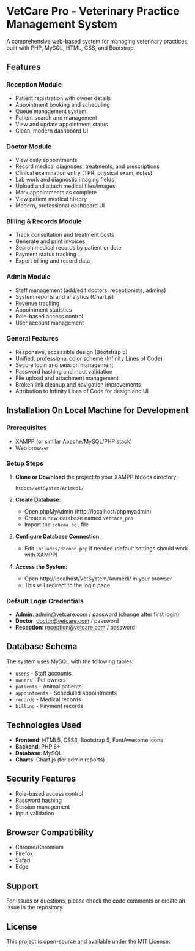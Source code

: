 # VetCare Pro - Veterinary Practice Management System

A comprehensive web-based system for managing veterinary practices, built with PHP, MySQL, HTML, CSS, and Bootstrap.

## Features

### Reception Module
- Patient registration with owner details
- Appointment booking and scheduling
- Queue management system
- Patient search and management
- View and update appointment status
- Clean, modern dashboard UI

### Doctor Module
- View daily appointments
- Record medical diagnoses, treatments, and prescriptions
- Clinical examination entry (TPR, physical exam, notes)
- Lab work and diagnostic imaging fields
- Upload and attach medical files/images
- Mark appointments as complete
- View patient medical history
- Modern, professional dashboard UI

### Billing & Records Module
- Track consultation and treatment costs
- Generate and print invoices
- Search medical records by patient or date
- Payment status tracking
- Export billing and record data

### Admin Module
- Staff management (add/edit doctors, receptionists, admins)
- System reports and analytics (Chart.js)
- Revenue tracking
- Appointment statistics
- Role-based access control
- User account management

### General Features
- Responsive, accessible design (Bootstrap 5)
- Unified, professional color scheme (Infinity Lines of Code)
- Secure login and session management
- Password hashing and input validation
- File upload and attachment management
- Broken link cleanup and navigation improvements
- Attribution to Infinity Lines of Code for design and UI

## Installation On Local Machine for Development

### Prerequisites
- XAMPP (or similar Apache/MySQL/PHP stack)
- Web browser

### Setup Steps

1. **Clone or Download** the project to your XAMPP htdocs directory:
   ```
   htdocs/VetSystem/Animedi/
   ```

2. **Create Database**:
   - Open phpMyAdmin (http://localhost/phpmyadmin)
   - Create a new database named `vetcare_pro`
   - Import the `schema.sql` file

3. **Configure Database Connection**:
   - Edit `includes/dbconn.php` if needed (default settings should work with XAMPP)

4. **Access the System**:
   - Open http://localhost/VetSystem/Animedi/ in your browser
   - This will redirect to the login page

### Default Login Credentials
- **Admin**: admin@vetcare.com / password (change after first login)
- **Doctor**: doctor@vetcare.com / password
- **Reception**: reception@vetcare.com / password

## Database Schema

The system uses MySQL with the following tables:
- `users` - Staff accounts
- `owners` - Pet owners
- `patients` - Animal patients
- `appointments` - Scheduled appointments
- `records` - Medical records
- `billing` - Payment records

## Technologies Used

- **Frontend**: HTML5, CSS3, Bootstrap 5, FontAwesome icons
- **Backend**: PHP 8+
- **Database**: MySQL
- **Charts**: Chart.js (for admin reports)

## Security Features

- Role-based access control
- Password hashing
- Session management
- Input validation

## Browser Compatibility

- Chrome/Chromium
- Firefox
- Safari
- Edge

## Support

For issues or questions, please check the code comments or create an issue in the repository.

## License

This project is open-source and available under the MIT License.